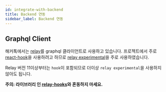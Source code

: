 ```yaml
---
id: integrate-with-backend
title: Backend 연동
sidebar_label: Backend 연동
---
```


## Graphql Client

해커톡에서는 [relay](https://relay.dev)를 graphql 클라이언트로 사용하고 있습니다. 프로젝트에서 주로 [react-hook](https://reactjs.org/docs/hooks-intro.html)을 사용하려고 하므로 [relay experimental](https://relay.dev/docs/en/experimental/a-guided-tour-of-relay)을 주로 사용하였습니다. 

Relay 버전 11이상부터는 `hook`이 포함되므로 더이상 `relay experimental`을 사용하지 않아도 됩니다.

**주의: 라이브러리 인 [relay-hooks](https://github.com/relay-tools/relay-hooks)와 혼동하지 마세요.**